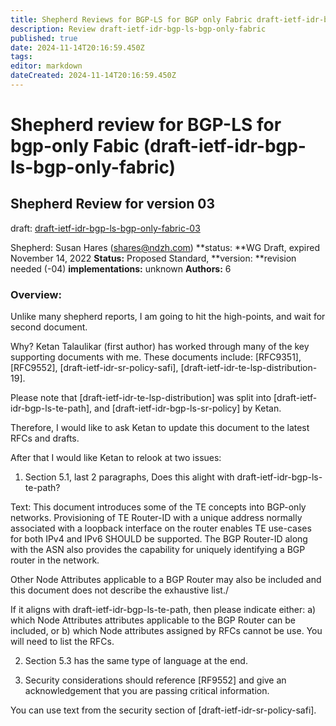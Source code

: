 ```yaml
---
title: Shepherd Reviews for BGP-LS for BGP only Fabric draft-ietf-idr-bgp-ls-bgp-only-fabric
description: Review draft-ietf-idr-bgp-ls-bgp-only-fabric
published: true
date: 2024-11-14T20:16:59.450Z
tags: 
editor: markdown
dateCreated: 2024-11-14T20:16:59.450Z
---
```


# Shepherd review for BGP-LS for bgp-only Fabic (draft-ietf-idr-bgp-ls-bgp-only-fabric)

## Shepherd Review for version 03 
draft: [draft-ietf-idr-bgp-ls-bgp-only-fabric-03](https://datatracker.ietf.org/doc/draft-ietf-idr-bgp-ls-bgp-only-fabric/) 

Shepherd: Susan Hares (shares@ndzh.com) 
**status: **WG Draft, expired November 14, 2022
**Status:** Proposed Standard, 
**version: **revision needed (-04) 
**implementations:** unknown
**Authors:** 6 

### Overview: 
Unlike many shepherd reports, I am going to hit the high-points, 
and wait for second document. 

Why? Ketan Talaulikar (first author) has worked through 
many of the key supporting documents with me. 
These documents include: [RFC9351], [RFC9552], [draft-ietf-idr-sr-policy-safi], [draft-ietf-idr-te-lsp-distribution-19]. 

Please note that [draft-ietf-idr-te-lsp-distribution] was split into 
[draft-ietf-idr-bgp-ls-te-path], and [draft-ietf-idr-bgp-ls-sr-policy]
by Ketan.

Therefore, I would like to ask Ketan to update 
this document to the latest RFCs and drafts. 

After that I would like Ketan to relook at two issues:

1. Section 5.1, last 2 paragraphs, Does this alight with draft-ietf-idr-bgp-ls-te-path? 

Text: 
   This document introduces some of the TE concepts into BGP-only
   networks.  Provisioning of TE Router-ID with a unique address
   normally associated with a loopback interface on the router enables
   TE use-cases for both IPv4 and IPv6 SHOULD be supported.  The BGP
   Router-ID along with the ASN also provides the capability for
   uniquely identifying a BGP router in the network.

   Other Node Attributes applicable to a BGP Router may also be included
   and this document does not describe the exhaustive list./
   
 If it aligns with draft-ietf-idr-bgp-ls-te-path, 
 then please indicate either:
a) which Node Attributes attributes applicable to the BGP Router can be included, 
or 
b) which Node attributes assigned by RFCs cannot be use. 
You will need to list the RFCs. 

2. Section 5.3 has the same type of language at the end. 

3. Security considerations should reference [RF9552]
and give an acknowledgement that you are passing 
critical information. 

You can use text from the security section of [draft-ietf-idr-sr-policy-safi].

